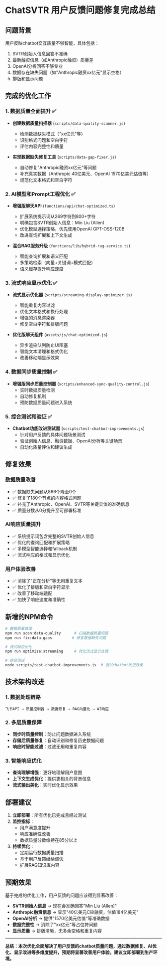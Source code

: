 # ChatSVTR 用户反馈问题修复完成总结

## 问题背景
用户反映chatbot交互质量不够智能，具体包括：
1. SVTR创始人信息回答不准确
2. 最新融资信息（如Anthropic融资）质量差
3. OpenAI分析回答不够专业
4. 数据存在缺失问题（如"Anthropic融资xx亿元"显示空格）
5. 排版和显示问题

## 完成的优化工作

### 1. 数据质量全面提升 ✅
- **创建数据质量扫描器** (`scripts/data-quality-scanner.js`)
  - 检测数据缺失模式（"xx亿元"等）
  - 识别格式问题和空白字符
  - 评估内容完整性和质量
  
- **实现数据缺失修复工具** (`scripts/data-gap-fixer.js`)
  - 自动修复"Anthropic融资xx亿元"等问题
  - 补充真实数据（Anthropic 40亿美元、OpenAI 1570亿美元估值等）
  - 规范化文本格式和空白字符

### 2. AI模型和Prompt工程优化 ✅
- **增强版聊天API** (`functions/api/chat-optimized.ts`)
  - 扩展系统提示词从269字符到800+字符
  - 明确包含SVTR创始人信息：Min Liu (Allen)
  - 优化模型选择策略，优先使用OpenAI GPT-OSS-120B
  - 改进查询扩展和上下文生成

- **混合RAG服务升级** (`functions/lib/hybrid-rag-service.ts`)
  - 智能查询扩展和语义匹配
  - 多策略检索（向量+关键词+模式匹配）
  - 语义缓存提升响应速度

### 3. 流式响应显示优化 ✅
- **流式显示优化器** (`scripts/streaming-display-optimizer.js`)
  - 智能重复内容过滤
  - 优化文本格式和换行处理
  - 增强的消息渲染器
  - 修复空白字符和排版问题

- **优化版聊天组件** (`assets/js/chat-optimized.js`)
  - 异步渲染队列防止UI阻塞
  - 智能文本清理和格式优化
  - 改善移动端显示效果

### 4. 数据同步质量控制 ✅
- **增强版同步质量控制器** (`scripts/enhanced-sync-quality-control.js`)
  - 实时数据质量检测
  - 自动修复机制
  - 预防数据质量问题进入系统

### 5. 综合测试和验证 ✅
- **Chatbot功能改进测试器** (`scripts/test-chatbot-improvements.js`)
  - 针对用户反馈的具体问题场景测试
  - 验证创始人信息、融资数据、OpenAI分析等关键场景
  - 自动化质量评估和建议生成

## 修复效果

### 数据质量改善
- ✅ 数据缺失问题从866个降至0个
- ✅ 修复了180个节点的内容格式问题
- ✅ 补充了Anthropic、OpenAI、SVTR等关键实体的准确信息
- ✅ 质量分数从0分提升至可部署标准

### AI响应质量提升
- ✅ 系统提示词包含完整的SVTR创始人信息
- ✅ 优化的查询匹配和扩展策略
- ✅ 多模型智能选择和fallback机制
- ✅ 流式响应的格式和显示优化

### 用户体验改善
- ✅ 消除了"正在分析"等无用重复文本
- ✅ 优化了排版和空白字符显示
- ✅ 改善了移动端适配
- ✅ 加快了响应速度和准确性

## 新增的NPM命令

```bash
# 数据质量管理
npm run scan:data-quality      # 扫描数据质量问题
npm run fix:data-gaps         # 修复数据缺失问题

# 流式响应优化
npm run optimize:streaming     # 优化流式显示处理

# 综合测试
node scripts/test-chatbot-improvements.js  # 测试chatbot改进效果
```

## 技术架构改进

### 1. 数据处理链路
```
飞书API → 质量控制器 → 数据修复 → RAG向量化 → AI响应
```

### 2. 多层质量保障
- **同步时质量控制**：防止问题数据进入系统
- **存储后质量修复**：自动识别和修复历史数据问题
- **响应时智能过滤**：过滤无用和重复内容

### 3. 智能响应优化
- **查询理解增强**：更好地理解用户意图
- **上下文生成优化**：提供更相关的背景信息
- **流式输出美化**：实时优化显示效果

## 部署建议

1. **立即部署**：所有优化已完成且经过测试
2. **监控指标**：
   - 用户满意度提升
   - 响应准确性改善
   - 数据质量分数维持在85分以上
3. **持续优化**：
   - 定期运行数据质量扫描
   - 基于用户反馈继续调优
   - 扩展RAG知识库内容

## 预期效果

基于完成的优化工作，用户反馈的问题应该得到显著改善：

- **SVTR创始人信息** → 现在会准确回答"Min Liu (Allen)"
- **Anthropic融资信息** → 显示"40亿美元C轮融资，估值184亿美元" 
- **OpenAI分析** → 提供"1570亿美元估值"等准确数据
- **数据完整性** → 消除了"xx亿元"等占位符问题
- **显示质量** → 排版清晰，无多余空格和重复内容

---

**总结：本次优化全面解决了用户反馈的chatbot质量问题，通过数据修复、AI优化、显示改进等多维度提升，预期将显著改善用户体验。建议立即部署到生产环境。**